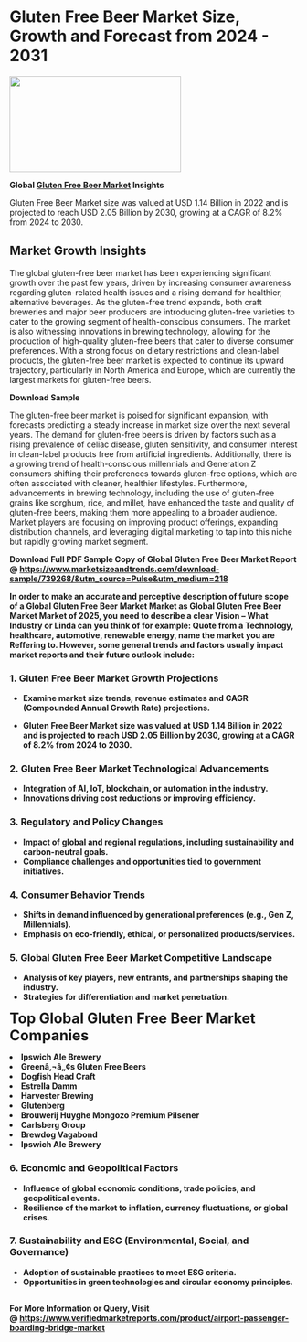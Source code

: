 <H1>Gluten Free Beer Market Size, Growth and Forecast from 2024 - 2031</H1><img class="aligncenter size-medium wp-image-584254" src="https://thirdeyenews.in/wp-content/uploads/2024/09/Global-Market-Research-300x168.jpeg" alt="" width="300" height="168" /><p><strong>Global&nbsp;<a href="https://www.marketsizeandtrends.com/download-sample/739268/&amp;utm_source=Pulse&amp;utm_medium=218">Gluten Free Beer Market</a> Insights</strong></p><p>Gluten Free Beer Market size was valued at USD 1.14 Billion in 2022 and is projected to reach USD 2.05 Billion by 2030, growing at a CAGR of 8.2% from 2024 to 2030.</p><p><h2>Market Growth Insights</h2> <p>The global gluten-free beer market has been experiencing significant growth over the past few years, driven by increasing consumer awareness regarding gluten-related health issues and a rising demand for healthier, alternative beverages. As the gluten-free trend expands, both craft breweries and major beer producers are introducing gluten-free varieties to cater to the growing segment of health-conscious consumers. The market is also witnessing innovations in brewing technology, allowing for the production of high-quality gluten-free beers that cater to diverse consumer preferences. With a strong focus on dietary restrictions and clean-label products, the gluten-free beer market is expected to continue its upward trajectory, particularly in North America and Europe, which are currently the largest markets for gluten-free beers.</p> <p><strong>Download Sample</strong></p> <p>The gluten-free beer market is poised for significant expansion, with forecasts predicting a steady increase in market size over the next several years. The demand for gluten-free beers is driven by factors such as a rising prevalence of celiac disease, gluten sensitivity, and consumer interest in clean-label products free from artificial ingredients. Additionally, there is a growing trend of health-conscious millennials and Generation Z consumers shifting their preferences towards gluten-free options, which are often associated with cleaner, healthier lifestyles. Furthermore, advancements in brewing technology, including the use of gluten-free grains like sorghum, rice, and millet, have enhanced the taste and quality of gluten-free beers, making them more appealing to a broader audience. Market players are focusing on improving product offerings, expanding distribution channels, and leveraging digital marketing to tap into this niche but rapidly growing market segment. <p><strong></p><p><span class=""><strong>Download Full PDF Sample Copy of Global Gluten Free Beer Market Report</strong> @ <a href="https://www.marketsizeandtrends.com/download-sample/739268/&amp;utm_source=Pulse&amp;utm_medium=218" target="_blank">https://www.marketsizeandtrends.com/download-sample/739268/&amp;utm_source=Pulse&amp;utm_medium=218</a></span></p><p>In order to make an accurate and perceptive description of future scope of a Global&nbsp;Gluten Free Beer Market Market as Global&nbsp;Gluten Free Beer Market Market of 2025, you need to describe a clear Vision &ndash; What Industry or Linda can you think of for example: Quote from a Technology, healthcare, automotive, renewable energy, name the market you are Reffering to. However, some general trends and factors usually impact market reports and their future outlook include:</p><h3>1.&nbsp;<strong>Gluten Free Beer Market Growth Projections</strong></h3><ul><li>Examine market size trends, revenue estimates and CAGR (Compounded Annual Growth Rate) projections.</li><li><p>Gluten Free Beer Market size was valued at USD 1.14 Billion in 2022 and is projected to reach USD 2.05 Billion by 2030, growing at a CAGR of 8.2% from 2024 to 2030.</p></li></ul><h3>2.&nbsp;<strong>Gluten Free Beer Market Technological Advancements</strong></h3><ul><li>Integration of AI, IoT, blockchain, or automation in the industry.</li><li>Innovations driving cost reductions or improving efficiency.</li></ul><h3>3.&nbsp;<strong>Regulatory and Policy Changes</strong></h3><ul><li>Impact of global and regional regulations, including sustainability and carbon-neutral goals.</li><li>Compliance challenges and opportunities tied to government initiatives.</li></ul><h3>4.&nbsp;<strong>Consumer Behavior Trends</strong></h3><ul><li>Shifts in demand influenced by generational preferences (e.g., Gen Z, Millennials).</li><li>Emphasis on eco-friendly, ethical, or personalized products/services.</li></ul><h3>5.&nbsp;<strong>Global Gluten Free Beer Market Competitive Landscape</strong></h3><ul><li>Analysis of key players, new entrants, and partnerships shaping the industry.</li><li>Strategies for differentiation and market penetration.</li></ul><p data-pm-slice="1 1 []"><span style="color: inherit; font-family: inherit; font-size: 25px;">Top Global Gluten Free Beer Market Companies</span></p><div class="" data-test-id=""><p><li>Ipswich Ale Brewery</li><li> Greenâ‚¬â„¢s Gluten Free Beers</li><li> Dogfish Head Craft</li><li> Estrella Damm</li><li> Harvester Brewing</li><li> Glutenberg</li><li> Brouwerij Huyghe Mongozo Premium Pilsener</li><li> Carlsberg Group</li><li> Brewdog Vagabond</li><li> Ipswich Ale Brewery</li></p></div><h3>6.&nbsp;<strong>Economic and Geopolitical Factors</strong></h3><ul><li>Influence of global economic conditions, trade policies, and geopolitical events.</li><li>Resilience of the market to inflation, currency fluctuations, or global crises.</li></ul><h3>7.&nbsp;<strong>Sustainability and ESG (Environmental, Social, and Governance)</strong></h3><ul><li>Adoption of sustainable practices to meet ESG criteria.</li><li>Opportunities in green technologies and circular economy principles.</li></ul><h2><strong style="font-size: 14px;">For More Information or Query, Visit @&nbsp;</strong><a style="background-color: #ffffff; font-size: 14px;" href="https://www.marketsizeandtrends.com/report/gluten-free-beer-market/" target="_blank">https://www.verifiedmarketreports.com/product/airport-passenger-boarding-bridge-market</a></h2>
